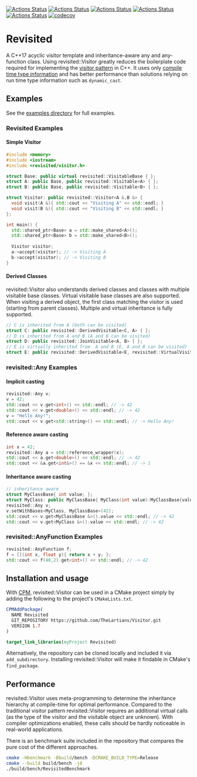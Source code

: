 [![Actions Status](https://github.com/TheLartians/Revisited/workflows/MacOS/badge.svg)](https://github.com/TheLartians/Revisited/actions)
[![Actions Status](https://github.com/TheLartians/Revisited/workflows/Windows/badge.svg)](https://github.com/TheLartians/Revisited/actions)
[![Actions Status](https://github.com/TheLartians/Revisited/workflows/Ubuntu/badge.svg)](https://github.com/TheLartians/Revisited/actions)
[![Actions Status](https://github.com/TheLartians/Revisited/workflows/Style/badge.svg)](https://github.com/TheLartians/Revisited/actions)
[![Actions Status](https://github.com/TheLartians/Revisited/workflows/Install/badge.svg)](https://github.com/TheLartians/Revisited/actions)
[![codecov](https://codecov.io/gh/TheLartians/Revisited/branch/master/graph/badge.svg)](https://codecov.io/gh/TheLartians/Revisited)

# Revisited

A C++17 acyclic visitor template and inheritance-aware any and any-function class. Using revisited::Visitor greatly reduces the boilerplate code required for implementing the [visitor pattern](https://en.wikipedia.org/wiki/Visitor_pattern) in C++. It uses only [compile time type information](https://github.com/Manu343726/ctti) and has better performance than solutions relying on run time type information such as `dynamic_cast`.

## Examples

See the [examples directory](https://github.com/TheLartians/Visitor/tree/master/examples) for full examples.

### Revisited Examples

#### Simple Visitor

```cpp
#include <memory>
#include <iostream>
#include <revisited/visitor.h>

struct Base: public virtual revisited::VisitableBase { };
struct A: public Base, public revisited::Visitable<A> { };
struct B: public Base, public revisited::Visitable<B> { };

struct Visitor: public revisited::Visitor<A &,B &> {
  void visit(A &){ std::cout << "Visiting A" << std::endl; }
  void visit(B &){ std::cout << "Visiting B" << std::endl; }
};

int main() {
  std::shared_ptr<Base> a = std::make_shared<A>();
  std::shared_ptr<Base> b = std::make_shared<B>();
  
  Visitor visitor;
  a->accept(visitor); // -> Visiting A
  b->accept(visitor); // -> Visiting B
}
```

#### Derived Classes

revisited::Visitor also understands derived classes and classes with multiple visitable base classes. Virtual visitable base classes are also supported. When visiting a derived object, the first class matching the visitor is used (starting from parent classes). Multiple and virtual inheritance is fully supported.

```cpp
// C is inherited from A (both can be visited)
struct C: public revisited::DerivedVisitable<C, A> { };
// D is inherited from A and B (A and B can be visited)
struct D: public revisited::JoinVisitable<A, B> { };
// E is virtually inherited from  A and B (E, A and B can be visited)
struct E: public revisited::DerivedVisitable<E, revisited::VirtualVisitable<A, B>> { };
```

### revisited::Any Examples

#### Implicit casting

```cpp
revisited::Any v;
v = 42;
std::cout << v.get<int>() << std::endl; // -> 42
std::cout << v.get<double>() << std::endl; // -> 42
v = "Hello Any!";
std::cout << v.get<std::string>() << std::endl; // -> Hello Any!
```

#### Reference aware casting

```cpp
int x = 42;
revisited::Any a = std::reference_wrapper(x);
std::cout << a.get<double>() << std::endl; // -> 42
std::cout << &a.get<int&>() == &x << std::endl; // -> 1
```

#### Inheritance aware casting

```cpp
// inheritance aware
struct MyClassBase{ int value; };
struct MyClass: public MyClassBase{ MyClass(int value):MyClassBase{value}{ } };
revisited::Any v;
v.setWithBases<MyClass, MyClassBase>(42);
std::cout << v.get<MyClassBase &>().value << std::endl; // -> 42
std::cout << v.get<MyClass &>().value << std::endl; // -> 42
```

### revisited::AnyFunction Examples

```cpp
revisited::AnyFunction f;
f = [](int x, float y){ return x + y; };
std::cout << f(40,2).get<int>() << std::endl; // -> 42
```

## Installation and usage

With [CPM](https://github.com/TheLartians/CPM), revisited::Visitor can be used in a CMake project simply by adding the following to the project's `CMakeLists.txt`.

```cmake
CPMAddPackage(
  NAME Revisited
  GIT_REPOSITORY https://github.com/TheLartians/Visitor.git
  VERSION 1.7
)

target_link_libraries(myProject Revisited)
```

Alternatively, the repository can be cloned locally and included it via `add_subdirectory`. Installing revisited::Visitor will make it findable in CMake's `find_package`.

## Performance

revisited::Visitor uses meta-programming to determine the inheritance hierarchy at compile-time for optimal performance. Compared to the traditional visitor pattern revisited::Visitor requires an additional virtual calls (as the type of the visitor and the visitable object are unknown). With compiler optimizations enabled, these calls should be hardly noticeable in real-world applications.

There is an benchmark suite included in the repository that compares the pure cost of the different approaches.

```bash
cmake -Hbenchmark -Bbuild/bench -DCMAKE_BUILD_TYPE=Release
cmake --build build/bench -j8
./build/bench/RevisitedBenchmark
```
